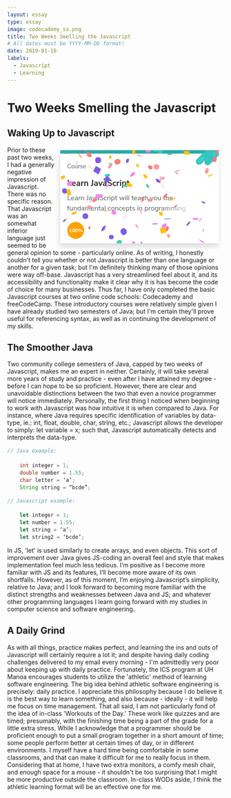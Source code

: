 ```yaml
---
layout: essay
type: essay
image: codecademy_ss.png
title: Two Weeks Smelling the Javascript
# All dates must be YYYY-MM-DD format!
date: 2019-01-16
labels:
  - Javascript
  - Learning
---
```


<h1> Two Weeks Smelling the Javascript </h1>

<h2> Waking Up to Javascript </h2>
 
<img src="../images/codecademy_ss.png" style="float:right;">
Prior to these past two weeks, I had a generally negative impression of Javascript.  There was no specific reason.  That Javascript was an somewhat inferior language just seemed to be general opinion to some - particularly online.  As of writing, I honestly couldn't tell you whether or not Javascript is better than one language or another for a given task; but I'm definitely thinking many of those opinions were way off-base.  Javascript has a very streamlined feel about it, and its accessibility and functionality make it clear why it is has become the code of choice for many businesses. Thus far, I have only completed the basic Javascript courses at two online code schools: Codecademy and freeCodeCamp.  These introductory courses were relatively simple given I have already studied two semesters of Java; but I'm certain they'll prove useful for referencing syntax, as well as in continuing the development of my skills.  





	                                 
 
<h2> The Smoother Java </h2>

Two community college semesters of Java, capped by two weeks of Javascript, makes me an expert in neither.  Certainly, it will take several more years of study and practice - even after I have attained my degree - before I can hope to be so proficient.  However, there are clear and unavoidable distinctions between the two that even a novice programmer will notice immediately.  Personally, the first thing I noticed when beginning to work with Javascript was how intuitive it is when compared to Java.  For instance, where Java requires specific identification of variables by data-type, ie.: int, float, double, char, string, etc.; Javascript allows the developer to simply: let variable = x; such that, Javascript automatically detects and interprets the data-type.

```java
// Java example:

	int integer = 1;
	double number = 1.55;
	char letter = ‘a’;
	String string = “bcde”;
```
```javascript
// Javascript example:

	let integer = 1;
	let number = 1.55;
	let string = ‘a’;
	let string2 = ‘bcde’;
```

In JS, 'let' is used similarly to create arrays, and even objects.  This sort of improvement over Java gives JS-coding an overall feel and style that makes implementation feel much less tedious.  I’m positive as I become more familiar with JS and its features, I’ll become more aware of its own shortfalls.  However, as of this moment, I’m enjoying Javascript’s simplicity, relative to Java; and I look forward to becoming more familiar with the distinct strengths and weaknesses between Java and JS; and whatever other programming languages I learn going forward with my studies in computer science and software engineering. 

<h2> A Daily Grind </h2>

As with all things, practice makes perfect, and learning the ins and outs of Javascript will certainly require a lot it; and despite having daily coding challenges delivered to my email every morning - I'm admittedly very poor about keeping up with daily practice.  Fortunately, the ICS program at UH Manoa encourages students to utilize the 'athletic' method of learning software engineering.  The big idea behind athletic software engineering is precisely: daily practice.  I appreciate this philosophy because I do believe it is the best way to learn something, and also because - ideally - it will help me focus on time management.  That all said, I am not particularly fond of the idea of in-class 'Workouts of the Day.'  These work like quizzes and are timed; presumably, with the finishing time being a part of the grade for a little extra stress.  While I acknowledge that a programmer should be proficient enough to put a small program together in a short amount of time; some people perform better at certain times of day, or in different environments.  I myself have a hard time being comfortable in some classrooms, and that can make it difficult for me to really focus in them.  Considering that at home, I have two extra monitors, a comfy mesh chair, and enough space for a mouse - it shouldn't be too surprising that I might be more productive outside the classroom.  In-class WODs aside, I think the athletic learning format will be an effective one for me.
